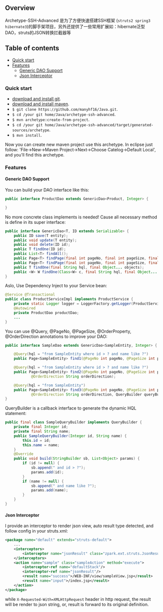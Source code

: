 ## Overview

Archetype-SSH-Advanced 是为了方便快速搭建SSH框架 (`struts2 spring3 hibernate3`)的脚手架项目，另外还提供了一些常用扩展如：hibernate泛型DAO，struts的JSON转换拦截器等

## Table of contents

 - [Quick start](#quick-start)
 - [Features](#features)
 	- [Generic DAO Support](#generic-dao-support)
 	- [Json Interceptor](#json-interceptor)

### Quick start

- [download and install git](http://git-scm.com/download/).
- [download and install maven](http://maven.apache.org/download.cgi).
- `$ git clone https://github.com/manyhf16/Java.git`.
- `$ cd /your git home/Java/archetype-ssh-advanced`.
- `$ mvn archetype:create-from-project`.
- `$ cd /your git home/Java/archetype-ssh-advanced/target/generated-sources/archetype`.
- `$ mvn install`.

Now you can create new maven project use this archetype.
In eclipse just follow: 'File->New->Maven Project->Next->Choose Catelog->Default Local', and you'll find this archetype.

### Features

#### Generic DAO Support
You can build your DAO interface like this:
```java
public interface ProductDao extends GenericDao<Product, Integer> {

}
```
No more concrete class implements is needed! Cause all necessary method is define in its super interface:
```java
public interface GenericDao<T, ID extends Serializable> {
	public ID save(T entity);
	public void update(T entity);
	public void delete(ID id);
	public T findOne(ID id);
	public List<T> findAll();
	public Page<T> findPage(final int pageNo, final int pageSize, final String hql, final String counthql, Object... objects);
	public Page<T> findPage(final int pageNo, final int pageSize, final String hql, final String counthql, List<Object> objects);
	public T findOne(final String hql, final Object... objects);	
	public <W> W findOne(Class<W> c, final String hql, final Object... objects) ;
}
```
Aslo, Use Dependency Inject to your Service bean:
```java
@Service @Transactional
public class ProductServiceImpl implements ProductService {
	private static Logger logger = LoggerFactory.getLogger(ProductServiceImpl.class);
	@Autowired
	private ProductDao productDao;
	...
}
```
You can use @Query, @PageNo, @PageSize, @OrderProperty, @OrderDirection annotations to improve your DAO:
```java
public interface SampleDao extends GenericDao<SampleEntity, Integer> {

	@Query(hql = "from SampleEntity where id > ? and name like ?")
	public Page<SampleEntity> find1(@PageNo int pageNo, @PageSize int pageSize, int id, String name);

	@Query(hql = "from SampleEntity where id > ? and name like ?")
	public Page<SampleEntity> find2(@PageNo int pageNo, @PageSize int pageSize, int id, String name, @OrderProperty String orderColumn,
			@OrderDirection String orderDirection);

	@Query(hql = "from SampleEntity")
	public Page<SampleEntity> find3(@PageNo int pageNo, @PageSize int pageSize, @OrderProperty String orderColumn,
			@OrderDirection String orderDirection, QueryBuilder queryBuilder);
}
```
QueryBuilder is a callback interface to generate the dynamic HQL statement:
```java
public final class SampleQueryBuilder implements QueryBuilder {
	private final Integer id;
	private final String name;
	public SampleQueryBuilder(Integer id, String name) {
		this.id = id;
		this.name = name;
	}
	@Override
	public void build(StringBuilder sb, List<Object> params) {
		if (id != null) {
			sb.append(" and id > ?");
			params.add(id);
		}
		if (name != null) {
			sb.append(" and name like ?");
			params.add(name);
		}
	}
}
```
#### Json Interceptor
I provide an interceptor to render json view, auto result type detected, and follow config in your struts.xml:
```xml
<package name="default" extends="struts-default">
	...
	<interceptors>
		<interceptor name="jsonResult" class="zpark.ext.struts.JsonResultInterceptor"/>
	</interceptors>
	<action name="sample" class="sampleAction" method="execute">
		<interceptor-ref name="defaultStack"/>
		<interceptor-ref name="jsonResult"/>
		<result name="success">/WEB-INF/view/sampleView.jsp</result>
		<result name="input">/index.jsp</result>
	</action>
</package>
```
while `X-Requested-With=XMLHttpRequest` header in http request, the result will be render to json string, or, result is forward to its original definition.
